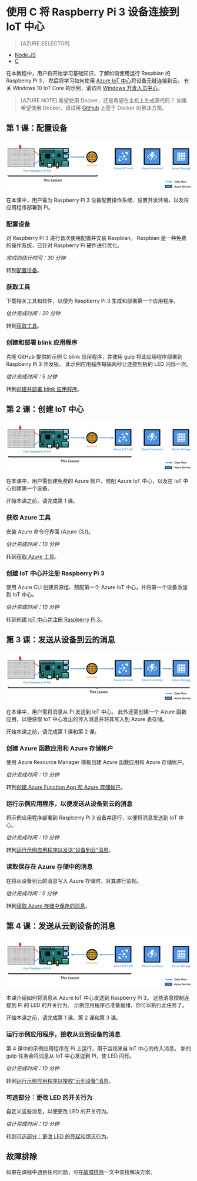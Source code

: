 <properties
    pageTitle="将 Raspberry Pi (C) 连接到 Azure IoT - 入门 | Azure"
    description="开始使用 Raspberry Pi 3，创建 Azure IoT 中心，并将 Pi 连接到 IoT 中心。"
    services="iot-hub"
    documentationcenter=""
    author="shizn"
    manager="timtl"
    tags=""
    keywords="azure iot 中心, 物联网入门, iot 工具包"
    translationtype="Human Translation" />
<tags
    ms.assetid="68c0e730-1dc8-4e26-ac6b-573b217b302d"
    ms.service="iot-hub"
    ms.devlang="c"
    ms.topic="article"
    ms.tgt_pltfrm="na"
    ms.workload="na"
    ms.date="11/28/2016"
    wacn.date="04/24/2017"
    ms.author="xshi"
    ms.sourcegitcommit="a114d832e9c5320e9a109c9020fcaa2f2fdd43a9"
    ms.openlocfilehash="1ee728fe81c35f86e9c652b9defba96dc53d9343"
    ms.lasthandoff="04/14/2017" />

# <a name="connect-your-raspberry-pi-3-device-to-your-iot-hub-using-c"></a>使用 C 将 Raspberry Pi 3 设备连接到 IoT 中心
>[AZURE.SELECTOR]
- [Node.JS](/documentation/articles/iot-hub-raspberry-pi-kit-node-get-started/)
- [C](/documentation/articles/iot-hub-raspberry-pi-kit-c-get-started/)

在本教程中，用户将开始学习基础知识，了解如何使用运行 Raspbian 的 Raspberry Pi 3， 然后将学习如何使用 [Azure IoT 中心](/documentation/articles/iot-hub-what-is-iot-hub/)将设备无缝连接到云。 有关 Windows 10 IoT Core 的示例，请访问 [Windows 开发人员中心](http://www.windowsondevices.com/)。

> [AZURE.NOTE]
> 希望使用 Docker，还是希望在主机上生成源代码？ 如果希望使用 Docker，请试用 [GitHub](https://github.com/Azure-Samples/iot-hub-c-raspberrypi-docker) 上基于 Docker 的解决方案。

## <a name="lesson-1-configure-your-device"></a>第 1 课：配置设备
![第 1 课端到端关系图](./media/iot-hub-raspberry-pi-lessons/e2e-lesson1.png)

在本课中，用户需为 Raspberry Pi 3 设备配置操作系统、设置开发环境，以及将应用程序部署到 Pi。

### <a name="configure-your-device"></a>配置设备
对 Raspberry Pi 3 进行首次使用配置并安装 Raspbian。 Raspbian 是一种免费的操作系统，已针对 Raspberry Pi 硬件进行优化。

*完成的估计时间：30 分钟*

转到[配置设备](/documentation/articles/iot-hub-raspberry-pi-kit-c-lesson1-configure-your-device/)。

### <a name="get-the-tools"></a>获取工具
下载相关工具和软件，以便为 Raspberry Pi 3 生成和部署第一个应用程序。

*估计完成时间：20 分钟*

转到[获取工具](/documentation/articles/iot-hub-raspberry-pi-kit-c-lesson1-get-the-tools-win32/)。

### <a name="create-and-deploy-the-blink-application"></a>创建和部署 blink 应用程序
克隆 GitHub 提供的示例 C blink 应用程序，并使用 gulp 将此应用程序部署到 Raspberry Pi 3 开发板。 此示例应用程序每隔两秒让连接到板的 LED 闪烁一次。

*估计完成时间：5 分钟*

转到[创建并部署 blink 应用程序](/documentation/articles/iot-hub-raspberry-pi-kit-c-lesson1-deploy-blink-app/)。

## <a name="lesson-2-create-your-iot-hub"></a>第 2 课：创建 IoT 中心
![第 2 课端到端关系图](./media/iot-hub-raspberry-pi-lessons/e2e-lesson2.png)


在本课中，用户需创建免费的 Azure 帐户、预配 Azure IoT 中心，以及在 IoT 中心创建第一个设备。

开始本课之前，请完成第 1 课。

### <a name="get-the-azure-tools"></a>获取 Azure 工具
安装 Azure 命令行界面 (Azure CLI)。

*估计完成时间：10 分钟*

转到[获取 Azure 工具](/documentation/articles/iot-hub-raspberry-pi-kit-c-lesson2-get-azure-tools-win32/)。

### <a name="create-your-iot-hub-and-register-raspberry-pi-3"></a>创建 IoT 中心并注册 Raspberry Pi 3
使用 Azure CLI 创建资源组、预配第一个 Azure IoT 中心，并将第一个设备添加到 IoT 中心。

*估计完成时间：10 分钟*

转到[创建 IoT 中心并注册 Raspberry Pi 3](/documentation/articles/iot-hub-raspberry-pi-kit-c-lesson2-prepare-azure-iot-hub/)。

## <a name="lesson-3-send-device-to-cloud-messages"></a>第 3 课：发送从设备到云的消息
![第 3 课端到端关系图](./media/iot-hub-raspberry-pi-lessons/e2e-lesson3.png)

在本课中，用户需将消息从 Pi 发送到 IoT 中心。 此外还需创建一个 Azure 函数应用，以便获取 IoT 中心发出的传入消息并将其写入到 Azure 表存储。

开始本课之前，请完成第 1 课和第 2 课。

### <a name="create-an-azure-function-app-and-azure-storage-account"></a>创建 Azure 函数应用和 Azure 存储帐户
使用 Azure Resource Manager 模板创建 Azure 函数应用和 Azure 存储帐户。

*估计完成时间：10 分钟*

转到[创建 Azure Function App 和 Azure 存储帐户](/documentation/articles/iot-hub-raspberry-pi-kit-c-lesson3-deploy-resource-manager-template/)。

### <a name="run-a-sample-application-to-send-device-to-cloud-messages"></a>运行示例应用程序，以便发送从设备到云的消息
将示例应用程序部署到 Raspberry Pi 3 设备并运行，以便将消息发送到 IoT 中心。

*估计完成时间：10 分钟*

转到[运行示例应用程序以发送“设备到云”消息](/documentation/articles/iot-hub-raspberry-pi-kit-c-lesson3-run-azure-blink/)。

### <a name="read-messages-persisted-in-azure-storage"></a>读取保存在 Azure 存储中的消息
在将从设备到云的消息写入 Azure 存储时，对其进行监视。

*估计完成时间：5 分钟*

转到[读取 Azure 存储中保存的消息](/documentation/articles/iot-hub-raspberry-pi-kit-c-lesson3-read-table-storage/)。

## <a name="lesson-4-send-cloud-to-device-messages"></a>第 4 课：发送从云到设备的消息
![第 4 课端到端关系图](./media/iot-hub-raspberry-pi-lessons/e2e-lesson4.png)

本课介绍如何将消息从 Azure IoT 中心发送到 Raspberry Pi 3。 这些消息控制连接到 Pi 的 LED 的开关行为。 示例应用程序已准备就绪，你可以执行此任务了。

开始本课之前，请完成第 1 课、第 2 课和第 3 课。

### <a name="run-the-sample-application-to-receive-cloud-to-device-messages"></a>运行示例应用程序，接收从云到设备的消息
第 4 课中的示例应用程序在 Pi 上运行，用于监视来自 IoT 中心的传入消息。 新的 gulp 任务会将消息从 IoT 中心发送到 Pi，使 LED 闪烁。

*估计完成时间：10 分钟*

转到[运行示例应用程序以接收“云到设备”消息](/documentation/articles/iot-hub-raspberry-pi-kit-c-lesson4-send-cloud-to-device-messages/)。

### <a name="optional-section-change-the-on-and-off-behavior-of-the-led"></a>可选部分：更改 LED 的开关行为
自定义这些消息，以便更改 LED 的开关行为。

*估计完成时间：10 分钟*

转到[可选部分：更改 LED 的亮起和熄灭行为](/documentation/articles/iot-hub-raspberry-pi-kit-c-lesson4-change-led-behavior/)。

## <a name="troubleshooting"></a>故障排除
如果在课程中遇到任何问题，可在[故障排除](/documentation/articles/iot-hub-raspberry-pi-kit-c-troubleshooting/)一文中查找解决方案。

<!--Update_Description:update wording-->